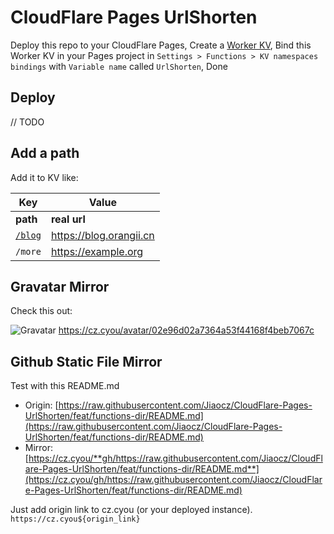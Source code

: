 # CloudFlare Pages UrlShorten
Deploy this repo to your CloudFlare Pages,
Create a [Worker KV](https://dash.cloudflare.com/?to=/:account/workers/kv/namespaces),
Bind this Worker KV in your Pages project in `Settings > Functions > KV namespaces bindings` with `Variable name` called `UrlShorten`,
Done

## Deploy
// TODO

## Add a path
Add it to KV like:

| Key | Value |
| --- | --- |
| **path** | **real url** |
| [`/blog`](https://cz.cyou/blog) | https://blog.orangii.cn |
| `/more` | https://example.org |

## Gravatar Mirror
Check this out:

![Gravatar](https://cz.cyou/avatar/02e96d02a7364a53f44168f4beb7067c)
https://cz.cyou/avatar/02e96d02a7364a53f44168f4beb7067c

## Github Static File Mirror
Test with this README.md

- Origin: [https://raw.githubusercontent.com/Jiaocz/CloudFlare-Pages-UrlShorten/feat/functions-dir/README.md](https://raw.githubusercontent.com/Jiaocz/CloudFlare-Pages-UrlShorten/feat/functions-dir/README.md)
- Mirror: [https://cz.cyou/**gh/https://raw.githubusercontent.com/Jiaocz/CloudFlare-Pages-UrlShorten/feat/functions-dir/README.md**](https://cz.cyou/gh/https://raw.githubusercontent.com/Jiaocz/CloudFlare-Pages-UrlShorten/feat/functions-dir/README.md)

Just add origin link to cz.cyou (or your deployed instance).
`https://cz.cyou${origin_link}`